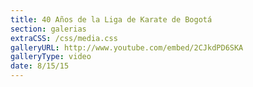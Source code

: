 ```yaml
---
title: 40 Años de la Liga de Karate de Bogotá
section: galerias
extraCSS: /css/media.css
galleryURL: http://www.youtube.com/embed/2CJkdPD6SKA
galleryType: video
date: 8/15/15
---
```

